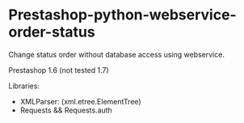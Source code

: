 # Prestashop-python-webservice-order-status
Change status order without database access using webservice.

Prestashop 1.6 (not tested 1.7)

Libraries:
- XMLParser: (xml.etree.ElementTree)
- Requests && Requests.auth
